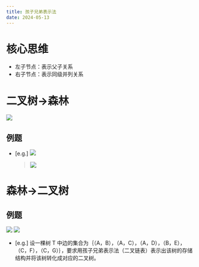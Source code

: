 ```yaml
---
title: 孩子兄弟表示法
date: 2024-05-13
---
```

# 核心思维
- 左子节点：表示父子关系
- 右子节点：表示同级并列关系

<!-- more -->

# 二叉树->森林

<img src="/img/tree_to_forest.png">

## 例题
- [e.g.] <img src="/img/tree.png">
    > <img src="/img/forest.png">

# 森林->二叉树

## 例题
<img src="/img/forest_to_tree1.png">
<img src="/img/forest_to_tree2.png">

- [e.g.] 设一棵树 T 中边的集合为｛（A，B），（A，C），（A，D），（B，E），（C，F），（C，G）｝，要求用孩子兄弟表示法（二叉链表）表示出该树的存储结构并将该树转化成对应的二叉树。
